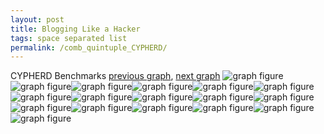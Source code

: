 ```yaml
---
layout: post
title: Blogging Like a Hacker
tags: space separated list
permalink: /comb_quintuple_CYPHERD/
---
```


CYPHERD Benchmarks
[previous graph](./comb_quintuple_AVL/), [next graph](./comb_quintuple_EGG/)
<img src="./images/quintuple/CYPHERD/CYPHERD-AVL_box.png" alt="graph figure"><img src="./images/quintuple/CYPHERD/CYPHERD-A_box.png" alt="graph figure"><img src="./images/quintuple/CYPHERD/CYPHERD-CYPHERD_box.png" alt="graph figure"><img src="./images/quintuple/CYPHERD/CYPHERD-EGG_box.png" alt="graph figure"><img src="./images/quintuple/CYPHERD/CYPHERD-FACE_box.png" alt="graph figure"><img src="./images/quintuple/CYPHERD/CYPHERD-FLOYD_box.png" alt="graph figure"><img src="./images/quintuple/CYPHERD/CYPHERD-F_box.png" alt="graph figure"><img src="./images/quintuple/CYPHERD/CYPHERD-H_box.png" alt="graph figure"><img src="./images/quintuple/CYPHERD/CYPHERD-JSOND_box.png" alt="graph figure"><img src="./images/quintuple/CYPHERD/CYPHERD-K_box.png" alt="graph figure"><img src="./images/quintuple/CYPHERD/CYPHERD-O_box.png" alt="graph figure"><img src="./images/quintuple/CYPHERD/CYPHERD-PDFD_box.png" alt="graph figure"><img src="./images/quintuple/CYPHERD/CYPHERD-RB_box.png" alt="graph figure"><img src="./images/quintuple/CYPHERD/CYPHERD-ROD_box.png" alt="graph figure"><img src="./images/quintuple/CYPHERD/CYPHERD-SMATRIX_box.png" alt="graph figure"><img src="./images/quintuple/CYPHERD/CYPHERD-SORTD_box.png" alt="graph figure"><img src="./images/quintuple/CYPHERD/CYPHERD-ZB_box.png" alt="graph figure">